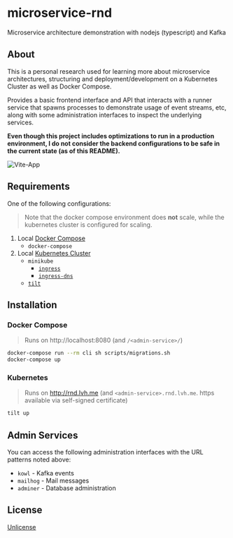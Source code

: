# microservice-rnd

Microservice architecture demonstration with nodejs (typescript) and Kafka

## About

This is a personal research used for learning more about microservice architectures,
structuring and deployment/development on a Kubernetes Cluster as well as Docker Compose.

Provides a basic frontend interface and API that interacts with a runner service that
spawns processes to demonstrate usage of event streams, etc, along with some administration
interfaces to inspect the underlying services.

**Even though this project includes optimizations to run in a production environment, I
do not consider the backend configurations to be safe in the current state (as of this README).**

![Vite-App](https://user-images.githubusercontent.com/161548/163657043-a2f3b766-77a6-44fc-8b62-078c6fa8390c.png)

## Requirements

One of the following configurations:

> Note that the docker compose environment does **not** scale, while the kubernetes cluster is configured for scaling.

1. Local [Docker Compose](#docker-compose)
    * `docker-compose`
2. Local [Kubernetes Cluster](#kubernetes)
    * `minikube`
        * [`ingress`](https://minikube.sigs.k8s.io/docs/handbook/addons/ingress/)
        * [`ingress-dns`](https://minikube.sigs.k8s.io/docs/handbook/addons/ingress-dns/)
    * [`tilt`](https://tilt.dev/)

## Installation

### Docker Compose

> Runs on http://localhost:8080 (and `/<admin-service>/`)

```bash
docker-compose run --rm cli sh scripts/migrations.sh
docker-compose up
```

### Kubernetes

> Runs on http://rnd.lvh.me (and `<admin-service>.rnd.lvh.me`. https available via self-signed certificate)

```bash
tilt up
```

## Admin Services

You can access the following administration interfaces with the URL patterns noted above:

* `kowl` - Kafka events
* `mailhog` - Mail messages
* `adminer` - Database administration

## License

[Unlicense](./UNLICENSE)
